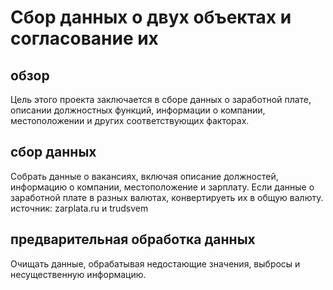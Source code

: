# Сбор данных о двух объектах и согласование их

## обзор

Цель этого проекта заключается в сборе данных о заработной плате, описании должностных функций, информации о компании, местоположении и других соответствующих факторах.

## сбор данных

Собрать данные о вакансиях, включая описание должностей, информацию о компании, местоположение и зарплату. Если данные о заработной плате в разных валютах, конвертируеть их в общую валюту.
источник: zarplata.ru и trudsvem

## предварительная обработка данных

Очищать данные, обрабатывая недостающие значения, выбросы и несущественную информацию.
